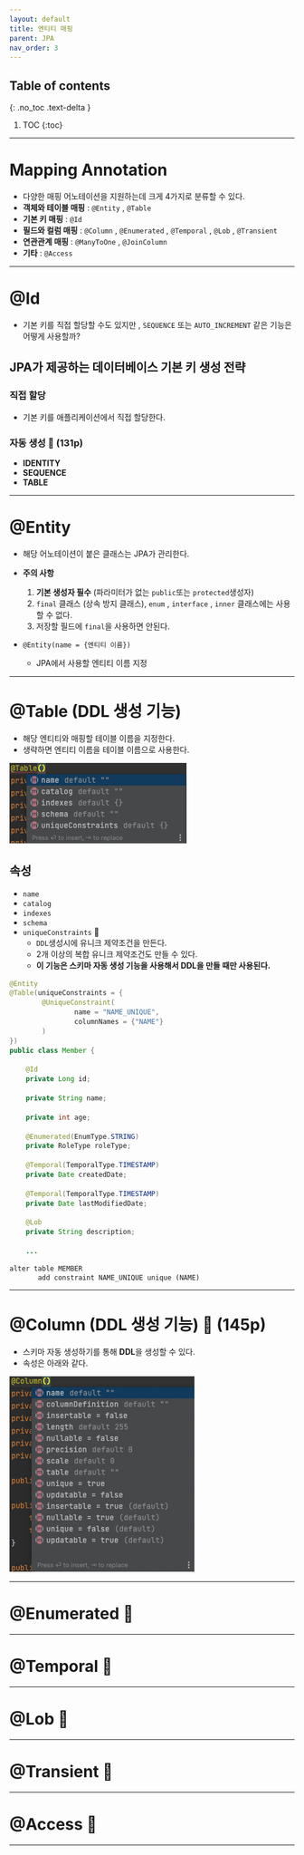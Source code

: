 ```yaml
---
layout: default
title: 엔티티 매핑
parent: JPA
nav_order: 3
---
```

## Table of contents
{: .no_toc .text-delta }

1. TOC
{:toc}
---

# **Mapping Annotation**

- 다양한 매핑 어노테이션을 지원하는데 크게 4가지로 분류할 수 있다.
- **객체와 테이블 매핑** : `@Entity` , `@Table`
- **기본 키 매핑** : `@Id`
- **필드와 컬럼 매핑** : `@Column` , `@Enumerated` , `@Temporal` , `@Lob` , `@Transient`
- **연관관계 매핑** : `@ManyToOne` , `@JoinColumn`
- **기타** : `@Access`

***

# **@Id**
- 기본 키를 직접 할당할 수도 있지만 , `SEQUENCE` 또는 `AUTO_INCREMENT` 같은 기능은 어떻게 사용할까?

## **JPA가 제공하는 데이터베이스 기본 키 생성 전략**

###  **직접 할당**
- 기본 키를 애플리케이션에서 직접 할당한다.

### **자동 생성** 🚩 (131p)

- **IDENTITY**
- **SEQUENCE**
- **TABLE**

***

# **@Entity**

- 해당 어노테이션이 붙은 클래스는 JPA가 관리한다.
- **주의 사항**
    1. **기본 생성자 필수** (파라미터가 없는 `public`또는 `protected`생성자)
    2. `final` 클래스 (상속 방지 클래스), `enum` , `interface` , `inner` 클래스에는 사용할 수 없다.
    3. 저장할 필드에 `final`을 사용하면 안된다.

- `@Entity(name = {엔티티 이름})`
  - JPA에서 사용할 엔티티 이름 지정

***

# **@Table** (DDL 생성 기능)

- 해당 엔티티와 매핑할 테이블 이름을 지정한다.
- 생략하면 엔티티 이름을 테이블 이름으로 사용한다.

![](../../assets/images/jpa/entityMapping/tableProperties.png)

## 속성

- `name`
- `catalog`
- `indexes`
- `schema`
- `uniqueConstraints` 📌
    - `DDL`생성시에 유니크 제약조건을 만든다.
    - 2개 이상의 복합 유니크 제약조건도 만들 수 있다.
    - **이 기능은 스키마 자동 생성 기능을 사용해서 DDL을 만들 때만 사용된다.**

```java
@Entity
@Table(uniqueConstraints = {
        @UniqueConstraint(
                name = "NAME_UNIQUE",
                columnNames = {"NAME"}
        )
})
public class Member {

    @Id
    private Long id;
    
    private String name;

    private int age;

    @Enumerated(EnumType.STRING)
    private RoleType roleType;

    @Temporal(TemporalType.TIMESTAMP)
    private Date createdDate;

    @Temporal(TemporalType.TIMESTAMP)
    private Date lastModifiedDate;

    @Lob
    private String description;

    ...
```

```
alter table MEMBER 
       add constraint NAME_UNIQUE unique (NAME)
```

***

# **@Column** (DDL 생성 기능) 🚩 (145p) 

- 스키마 자동 생성하기를 통해 **DDL**을 생성할 수 있다.
- 속성은 아래와 같다.

![](../../assets/images/jpa/entityMapping/columnProperties.png)

***

# **@Enumerated** 🚩 

***

# **@Temporal** 🚩 

***

# **@Lob** 🚩 

***

# **@Transient** 🚩 

***

# **@Access** 🚩 


***

